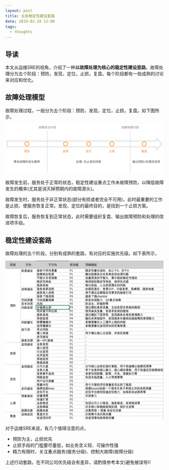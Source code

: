```yaml
---
layout: post
title: 业务稳定性建设套路
date: 2019-02-20 12:00
tags:
  - thoughts
---
```


## 导读
本文从运维SRE的视角，介绍了一种**以故障处理为核心的稳定性建设思路**。故障处理分为五个阶段：预防，发现，定位，止损，复盘。每个阶段都有一些成熟的讨论来对应和优化。


## 故障处理模型
故障处理过程，一般分为五个阶段：预防，发现，定位，止损，复盘。如下图所示，

![page.png](https://raw.githubusercontent.com/niean/niean.github.io/master/images/20190220/timeline.png)

故障发生前，服务处于正常的状态，稳定性建设重点工作未故障预防，以降低故障发生的概率(尤其是消灭掉预期内的故障源头)。

故障发生时，服务处于非正常状态(部分有损或者完全不可用)，此时最重要的工作是止损、使服务恢复正常。发现、定位的最终目的，是找到一个止损方案。

故障恢复后，服务恢复到正常状态，此时需要组织复盘、输出故障预防和处理的改进项手段。


## 稳定性建设套路
故障处理的五个阶段，分别有成熟的套路，有对应的实施优先级。如下表所示，

![page.png](https://raw.githubusercontent.com/niean/niean.github.io/master/images/20190220/actions.png)

对于运维SRE来说，有几个值得注意的点，

- 预防为主，止损优先
- 止损手段的门槛要尽量低，如业务含义轻、可操作性强
- 精力有限时，关注重点服务(服务分级)、控制大故障(故障分级)

上述行动套路，在不同公司优先级会有差异，请酌情参考本文(避免被误导)!

